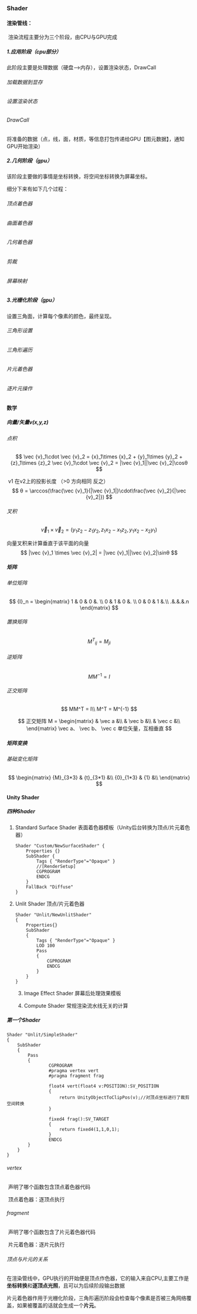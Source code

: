 ### Shader

#### 渲染管线：

​	渲染流程主要分为三个阶段，由CPU与GPU完成

##### 1.应用阶段（cpu部分）

此阶段主要是处理数据（硬盘——>内存），设置渲染状态，DrawCall

###### 加载数据到显存

###### 设置渲染状态

###### DrawCall

​	将准备的数据（点，线，面，材质，等信息打包传递给GPU【图元数据】，通知GPU开始渲染）

##### 2.几何阶段（gpu）

该阶段主要做的事情是坐标转换，将空间坐标转换为屏幕坐标。

细分下来有如下几个过程：

###### 顶点着色器

###### 曲面着色器

###### 几何着色器

###### 剪裁

###### 屏幕映射

##### 3.光栅化阶段（gpu）

设置三角面，计算每个像素的颜色，最终呈现。

###### 三角形设置

###### 三角形遍历

###### 片元着色器

###### 逐片元操作



#### 数学

##### 向量/矢量v(x,y,z)

###### 点积

$$
\vec {v}_1\cdot \vec {v}_2 = {x}_1\times {x}_2 + {y}_1\times {y}_2 + {z}_1\times {z}_2
\vec {v}_1\cdot \vec {v}_2 = |\vec {v}_1||\vec {v}_2|\cosθ
$$

​	v1 在v2上的投影长度 （>0 方向相同 反之）
$$
θ = \arccos(\frac{\vec {v}_1}{|\vec {v}_1|}\cdot\frac{\vec {v}_2}{|\vec {v}_2|})
$$

###### 叉积

$$
\vec {v}_1 \times \vec {v}_2 = ({y}_1{z}_2 - {z}_1{y}_2,{z}_1{x}_2 - {x}_1{z}_2,{y}_1{x}_2 - {x}_2{y}_1)
$$

向量叉积来计算垂直于该平面的向量
$$
|\vec {v}_1 \times \vec {v}_2| = |\vec {v}_1||\vec {v}_2|\sinθ
$$



##### 矩阵

###### 单位矩阵

$$
{I}_n =  \begin{matrix}
   1 & 0 & 0 &. \\
   0 & 1 & 0 &. \\
   0 & 0 & 1 &.\\
   .&.&.&.n
  \end{matrix}
$$
###### 置换矩阵

$$
{M^T}_{ij} = {M}_{ji}
$$
###### 逆矩阵

$$
{M}{M^{-1}} = {I}
$$
###### 正交矩阵

$$
MM^T = I\\
M^T = M^{-1}
$$

$$
正交矩阵 M =  \begin{matrix}
    & \vec a &\\
    & \vec b &\\
   	& \vec c &\\
  \end{matrix}
  \vec a、 \vec b、  \vec c 单位矢量，互相垂直
$$

##### 矩阵变换

###### 基础变化矩阵

$$
\begin{matrix}
    {M}_{3*3} & {t}_{3*1} &\\
    {0}_{1*3} & {1} &\\
  \end{matrix}
$$



#### Unity Shader

##### 四种Shader

 1. Standard Surface Shader  表面着色器模板（Unity后台转换为顶点/片元着色器）

    ```shaderlab
    Shader "Custom/NewSurfaceShader" {
    	Properties {}
    	SubShader {
    		Tags { "RenderType"="Opaque" }
    		//[RenderSetup]
    		CGPROGRAM
    		ENDCG
    	}
    	FallBack "Diffuse"
    }
    ```

    

 2. Unlit Shader 顶点/片元着色器

    ```shaderlab
    Shader "Unlit/NewUnlitShader"
    {
    	Properties{}
    	SubShader
    	{
    		Tags { "RenderType"="Opaque" }
    		LOD 100
    		Pass
    		{
    			CGPROGRAM
    			ENDCG
    		}
    	}
    }
    ```

	3. Image Effect Shader 屏幕后处理效果模板

	4. Compute Shader  常规渲染流水线无关的计算

##### 第一个Shader

```shaderlab
Shader "Unlit/SimpleShader"
{
	SubShader
	{
		Pass
		{
				CGPROGRAM
				#pragma vertex vert
				#pragma fragment frag

				float4 vert(float4 v:POSITION):SV_POSITION
				{
					return UnityObjectToClipPos(v);//对顶点坐标进行了裁剪空间转换
				}

				fixed4 frag():SV_TARGET
				{
					return fixed4(1,1,0,1);
				}
				ENDCG	
		}
	}
}
```

###### vertex

​	声明了哪个函数包含顶点着色器代码

​	顶点着色器：逐顶点执行

###### fragment

​	声明了哪个函数包含了片元着色器代码

​	片元着色器：逐片元执行

###### 顶点与片元的关系

​	在渲染管线中，GPU执行的开始便是顶点作色器，它的输入来自CPU,主要工作是 **坐标转换**和**逐顶点光照**，且可以为后续阶段输出数据

​	片元着色器作用于光栅化阶段，三角形遍历阶段会检查每个像素是否被三角网络覆盖，如果被覆盖的话就会生成一个**片元**。





